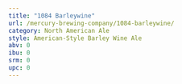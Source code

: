 ```yaml
---
title: "1084 Barleywine"
url: /mercury-brewing-company/1084-barleywine/
category: North American Ale
style: American-Style Barley Wine Ale
abv: 0
ibu: 0
srm: 0
upc: 0
---
```


